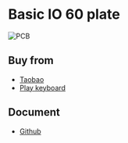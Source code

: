 # Basic IO 60 plate

![PCB](https://img.alicdn.com/imgextra/imgextra/i1/51502588/O1CN01cg1AqR1UzLYSVTMo4_!!51502588.jpg?time=1567572551)

## Buy from
- [Taobao](https://item.taobao.com/item.htm?spm=a1z0k.7628869.0.0.1b6265d7LlevJx&id=611933113439&_u=t2dmg8j26111)
- [Play keyboard](https://play-keyboard.store/products/bioi-g60ble-pcb-default-version-custom-60-bluetooth-pcb?variant=29518390263926)

## Document
- [Github](https://scottywei.github.io/bioi-g60ble/)
